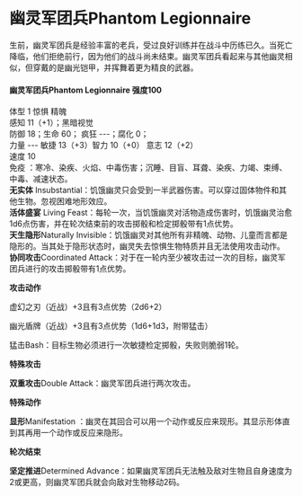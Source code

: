 # 幽灵军团兵Phantom Legionnaire

生前，幽灵军团兵是经验丰富的老兵，受过良好训练并在战斗中历练已久。当死亡降临，他们拒绝前行，因为他们的战斗尚未结束。幽灵军团兵看起来与其他幽灵相似，但穿戴的是幽光铠甲，并挥舞着更为精良的武器。

#### 幽灵军团兵Phantom Legionnaire 强度100

体型 1 惊惧 精魄\
感知 11（+1）；黑暗视觉\
防御 18；生命 60； 疯狂 ---；腐化 0；\
力量 --- 敏捷 13（+3）智力 10（+0） 意志 12（+2）\
速度 10\
免疫
：寒冷、染疾、火焰、中毒伤害；沉睡、目盲、耳聋、染疾、力竭、束缚、中毒、减速状态。\
**无实体**
Insubstantial：饥饿幽灵只会受到一半武器伤害。可以穿过固体物件和其他生物。忽视困难地形效应。\
**活体盛宴** Living
Feast：每轮一次，当饥饿幽灵对活物造成伤害时，饥饿幽灵治愈1d6点伤害，并在轮次结束前的攻击掷骰和检定掷骰带有1点优势。\
**天生隐形**Naturally
Invisible：饥饿幽灵对其他所有非精魄、动物、儿童而言都是隐形的。当其处于隐形状态时，幽灵失去惊惧生物特质并且无法使用攻击动作。\
**协同攻击**Coordinated
Attack：对于在一轮内至少被攻击过一次的目标，幽灵军团兵进行的攻击掷骰带有1点优势。

**攻击动作**

虚幻之刃（近战）+3且有3点优势（2d6+2）

幽光盾牌（近战）+3且有3点优势（1d6+1d3，附带猛击）

猛击Bash：目标生物必须进行一次敏捷检定掷骰，失败则脆弱1轮。

**特殊攻击**

**双重攻击**Double Attack：幽灵军团兵进行两次攻击。

**特殊动作**

**显形**Manifestation
：幽灵在其回合可以用一个动作或反应来现形。其显示形体直到其再用一个动作或反应来隐形。

**轮次结束**

**坚定推进**Determined
Advance：如果幽灵军团兵无法触及敌对生物且自身速度为2或更高，则幽灵军团兵就会向敌对生物移动2码。
